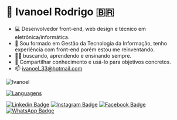 # 👋 Ivanoel Rodrigo :brazil:
* 💻 Desenvolvedor front-end, web design e técnico em eletrônica/informática.
* 🌱 Sou formado em Gestão da Tecnologia da Informação, tenho experiência com front-end porém estou me reinventando. 
* ✍🏼 buscando, aprendendo e ensinando sempre.
* 💞️ Compartilhar conhecimento e usá-lo para objetivos concretos.
* 📫 ivanoel_33@hotmail.com



![Ivanoel](https://github-readme-stats.vercel.app/api?username=ivanoel&show_icons=true&theme=merko)


[![Languagens](https://github-readme-stats.vercel.app/api/top-langs/?username=ivanoel&langs_count=5)](https://github.com/ivanoel/github-readme-stats)



[![Linkedin Badge](https://img.shields.io/badge/-LinkedIn-blue?style=flat-square&logo=Linkedin&logoColor=white&link=https://www.linkedin.com/in/ivanoel-rodrigo/)](https://www.linkedin.com/in/ivanoel-rodrigo/)
[![Instagram Badge](https://img.shields.io/badge/Instagram-E4405F?style=flat-square&logo=instagram&logoColor=white&link=https://www.instagram.com/ivanoel_rodrigo/)](https://www.instagram.com/ivanoel_rodrigo/)
[![Facebook Badge](https://img.shields.io/badge/Facebook-1877F2?style=flat-square&logo=facebook&logoColor=white&link=https://web.facebook.com/Ivanoelrodrigo)](https://web.facebook.com/Ivanoelrodrigo)
[![WhatsApp Badge](https://img.shields.io/badge/WhatsApp-25D366?style=flat-square&logo=whatsapp&logoColor=white&link=https://wa.me/5598988087196)](https://wa.me/5598988087196)



